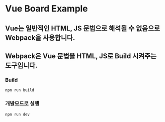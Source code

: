 # Vue Board Example

## Vue는 일반적인 HTML, JS 문법으로 해석될 수 없음으로 Webpack을 사용합니다.

## Webpack은 Vue 문법을 HTML, JS로 Build 시켜주는 도구입니다.

### Build

```
npm run build
```

### 개발모드로 실행

```
npm run dev
```
